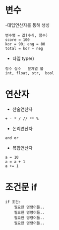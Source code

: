 # 변수
-대입연산자를 통해 생성
```
변수명 = 값(수식, 함수)
score = 100
kor = 90; eng = 80
total = kor + neg
```
- 타입 type()
```
정수 실수   문자열 불
int, float, str,  bool
```
# 연산자
- 산술연산자
```
+ - * / // ** %
```
- 논리연산자
```
and or
```
- 복합연산자
```
a = 10
a = a + 1
a += 1
```
# 조건문 if
```
if 조건:
    필요한 명령어들..
    필요한 명령어들..
    필요한 명령어들..
    필요한 명령어들..
```